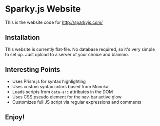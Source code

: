 # Sparky.js Website

This is the website code for http://sparkyjs.com/

## Installation

This website is currently flat-file. No database required, so it's very simple to set up. Just upload to a server of your choice and blammo.

## Interesting Points

<ul>
	<li>Uses Prism.js for syntax highlighting</li>
	<li>Uses custom syntax colors based from Monokai</li>
	<li>Loads scripts from <code>data-src</code> attributes in the DOM</li>
	<li>Uses CSS pseudo element for the nav-bar active glow</li>
	<li>Customizes full JS script via regular expressions and comments</li>
</ul>

## Enjoy!